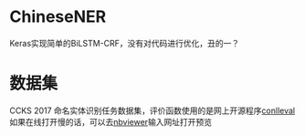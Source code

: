 # ChineseNER
Keras实现简单的BiLSTM-CRF，没有对代码进行优化，丑的一？
# 数据集
CCKS 2017 命名实体识别任务数据集，评价函数使用的是网上开源程序[conlleval](https://github.com/spyysalo/conlleval.py)   
如果在线打开慢的话，可以去[nbviewer](https://nbviewer.jupyter.org/)输入网址打开预览
